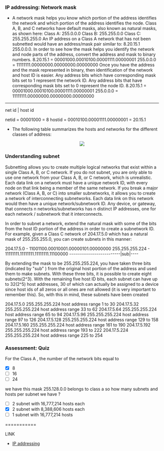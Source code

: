 ### IP addressing: Network mask

* A network mask helps you know which portion of the address identifies the network and which portion of the address identifies the node. Class A, B, and C networks have default masks, also known as natural masks, as shown here:
Class A: 255.0.0.0
Class B: 255.255.0.0
Class C: 255.255.255.0
An IP address on a Class A network that has not been subnetted would have an address/mask pair similar to: 8.20.15.1 255.0.0.0. In order to see how the mask helps you identify the network and node parts of the address, convert the address and mask to binary numbers.
8.20.15.1 = 00001000.00010100.00001111.00000001
255.0.0.0 = 11111111.00000000.00000000.00000000
Once you have the address and the mask represented in binary, then identification of the network and host ID is easier. Any address bits which have corresponding mask bits set to 1 represent the network ID. Any address bits that have corresponding mask bits set to 0 represent the node ID.
8.20.15.1 = 00001000.00010100.00001111.00000001
255.0.0.0 = 11111111.00000000.00000000.00000000
-----------------------------------
net id | host id

netid = 00001000 = 8
hostid = 00010100.00001111.00000001 = 20.15.1

* The following table summarizes the hosts and networks for the different classes of address:
 <p align="center">   
 <img src="https://i.imgur.com/0ORfOYy.jpg"/>
 </p>
 

### Understanding subnet

Subnetting allows you to create multiple logical networks that exist within a single Class A, B, or C network.
If you do not subnet, you are only able to use one network from your Class A, B, or C network, which is unrealistic.
Each data link on a network must have a unique network ID, with every node on that link being a member of the same network. If you break a major network (Class A, B, or C) into smaller subnetworks, it allows you to create a network of interconnecting subnetworks. Each data link on this network would then have a unique network/subnetwork ID. Any device, or gateway, that connects n networks/subnetworks has n distinct IP addresses, one for each network / subnetwork that it interconnects.

In order to subnet a network, extend the natural mask with some of the bits from the host ID portion of the address in order to create a subnetwork ID. For example, given a Class C network of 204.17.5.0 which has a natural mask of 255.255.255.0, you can create subnets in this manner:

204.17.5.0 - 11001100.00010001.00000101.00000000
255.255.255.224 - 11111111.11111111.11111111.11100000
--------------------------|sub|----

By extending the mask to be 255.255.255.224, you have taken three bits (indicated by "sub" ) from the original host portion of the address and used them to make subnets. With these three bits, it is possible to create eight subnets(2^3). With the remaining five host ID bits, each subnet can have up to 32(2^5) host addresses, 30 of which can actually be assigned to a device since host ids of all zeros or all ones are not allowed (it is very important to remember this). So, with this in mind, these subnets have been created

204.17.5.0 255.255.255.224 host address range 1 to 30
204.17.5.32 255.255.255.224 host address range 33 to 62
204.17.5.64 255.255.255.224 host address range 65 to 94
204.17.5.96 255.255.255.224 host address range 97 to 126
204.17.5.128 255.255.255.224 host address range 129 to 158
204.17.5.160 255.255.255.224 host address range 161 to 190
204.17.5.192 255.255.255.224 host address range 193 to 222
204.17.5.224 255.255.255.224 host address range 225 to 254

### Assessment: Quiz
For the Class A , the number of the network bits equal to
- [x] 8
- [ ] 16
- [ ] 24

we have this mask 255.128.0.0 belongs to class a so how many subnets and hosts per subnet we have ?
- [ ] 2 subnet with 16,777,214 hosts each
- [x] 2 subnet with 8,388,606 hosts each
- [ ] 1 subnet with 16,777,214 hosts

===========

LINK
* [IP addressing](https://www.geeksforgeeks.org/introduction-of-classful-ip-addressing/)
